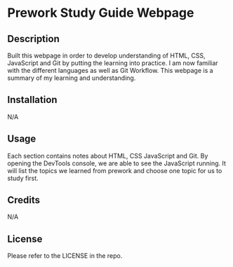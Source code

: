 # Prework Study Guide Webpage

## Description

Built this webpage in order to develop understanding of HTML, CSS, JavaScript and Git by putting the learning into practice. I am now familiar with the different languages as well as Git Workflow. This webpage is a summary of my learning and understanding.

## Installation

N/A

## Usage

Each section contains notes about HTML, CSS JavaScript and Git. By opening the DevTools console, we are able to see the JavaScript running. It will list the topics we learned from prework and choose one topic for us to study first.

## Credits

N/A

## License

Please refer to the LICENSE in the repo.